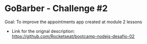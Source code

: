 # GoBarber - Challenge #2

Goal: To improve the appointments app created at module 2 lessons

* Link for the orignal description: https://github.com/Rocketseat/bootcamp-nodejs-desafio-02
